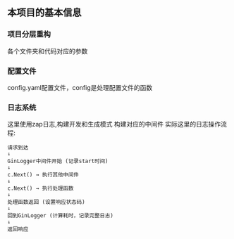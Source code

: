 ## 本项目的基本信息
### 项目分层重构
各个文件夹和代码对应的参数
### 配置文件
config.yaml配置文件，config是处理配置文件的函数
### 日志系统
这里使用zap日志,构建开发和生成模式
构建对应的中间件
实际这里的日志操作流程:
```
请求到达
↓
GinLogger中间件开始 (记录start时间)
↓
c.Next() → 执行其他中间件
↓
c.Next() → 执行处理函数
↓
处理函数返回 (设置响应状态码)
↓
回到GinLogger (计算耗时，记录完整日志)
↓
返回响应
```